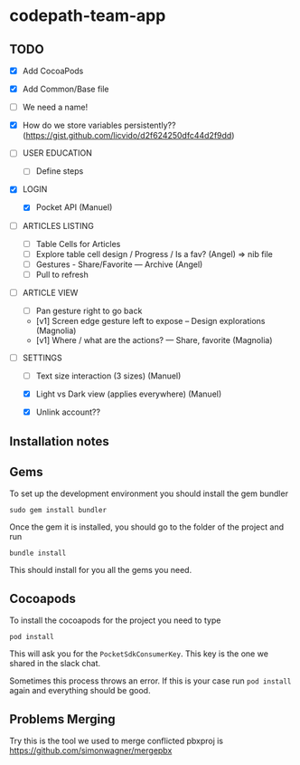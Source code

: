 # codepath-team-app

## TODO

- [x] Add CocoaPods
- [x] Add Common/Base file
- [ ] We need a name!
- [x] How do we store variables persistently?? (https://gist.github.com/licvido/d2f624250dfc44d2f9dd)

- [ ] USER EDUCATION
  - [ ] Define steps

- [x] LOGIN
  - [x] Pocket API (Manuel)

- [ ] ARTICLES LISTING
  - [ ] Table Cells for Articles
  - [ ] Explore table cell design / Progress / Is a fav? (Angel) => nib file
  - [ ] Gestures - Share/Favorite — Archive (Angel)
  - [ ] Pull to refresh

- [ ] ARTICLE VIEW 
  - [ ] Pan gesture right to go back
  - [v1] Screen edge gesture left to expose – Design explorations (Magnolia)
  - [v1] Where / what are the actions? — Share, favorite (Magnolia)
 
- [ ] SETTINGS
  - [ ] Text size interaction (3 sizes) (Manuel)
  - [x] Light vs Dark view (applies everywhere) (Manuel)
  - [x] Unlink account??


## Installation notes

## Gems

To set up the development environment you should install the gem bundler

`sudo gem install bundler`

Once the gem it is installed, you should go to the folder of the project and run

`bundle install`

This should install for you all the gems you need.

## Cocoapods

To install the cocoapods for the project you need to type

`pod install`

This will ask you for the `PocketSdkConsumerKey`. This key is the one we shared in the slack chat.

Sometimes this process throws an error. If this is your case run `pod install` again and everything should be good.

## Problems Merging 

Try this is the tool we used to merge conflicted pbxproj is https://github.com/simonwagner/mergepbx